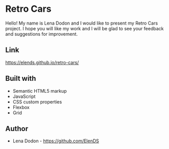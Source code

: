 # Retro Cars

Hello! My name is Lena Dodon and I would like to present my Retro Cars project. I hope you will like my work and I will be glad to see your feedback and suggestions for improvement.

## Link

https://elends.github.io/retro-cars/

## Built with

- Semantic HTML5 markup
- JavaScript
- CSS custom properties
- Flexbox
- Grid

## Author

- Lena Dodon - https://github.com/ElenDS

